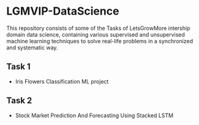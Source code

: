 # LGMVIP-DataScience

This repository consists of some of the Tasks of LetsGrowMore intership domain data science, containing various 
supervised and unsupervised machine learning techniques to solve 
real-life problems in a synchronized and systematic way.

## Task 1
- Iris Flowers Classification ML project 


## Task 2
- Stock Market Prediction And Forecasting Using Stacked LSTM

